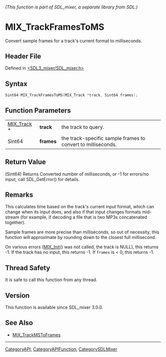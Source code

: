 ###### (This function is part of SDL_mixer, a separate library from SDL.)
# MIX_TrackFramesToMS

Convert sample frames for a track's current format to milliseconds.

## Header File

Defined in [<SDL3_mixer/SDL_mixer.h>](https://github.com/libsdl-org/SDL_mixer/blob/main/include/SDL3_mixer/SDL_mixer.h)

## Syntax

```c
Sint64 MIX_TrackFramesToMS(MIX_Track *track, Sint64 frames);
```

## Function Parameters

|                          |            |                                                              |
| ------------------------ | ---------- | ------------------------------------------------------------ |
| [MIX_Track](MIX_Track) * | **track**  | the track to query.                                          |
| Sint64                   | **frames** | the track-specific sample frames to convert to milliseconds. |

## Return Value

(Sint64) Returns Converted number of milliseconds, or -1 for errors/no
input; call SDL_GetError() for details.

## Remarks

This calculates time based on the track's current input format, which can
change when its input does, and also if that input changes formats
mid-stream (for example, if decoding a file that is two MP3s concatenated
together).

Sample frames are more precise than milliseconds, so out of necessity, this
function will approximate by rounding down to the closest full millisecond.

On various errors ([MIX_Init](MIX_Init)() was not called, the track is
NULL), this returns -1. If the track has no input, this returns -1. If
`frames` is < 0, this returns -1.

## Thread Safety

It is safe to call this function from any thread.

## Version

This function is available since SDL_mixer 3.0.0.

## See Also

- [MIX_TrackMSToFrames](MIX_TrackMSToFrames)

----
[CategoryAPI](CategoryAPI), [CategoryAPIFunction](CategoryAPIFunction), [CategorySDLMixer](CategorySDLMixer)

